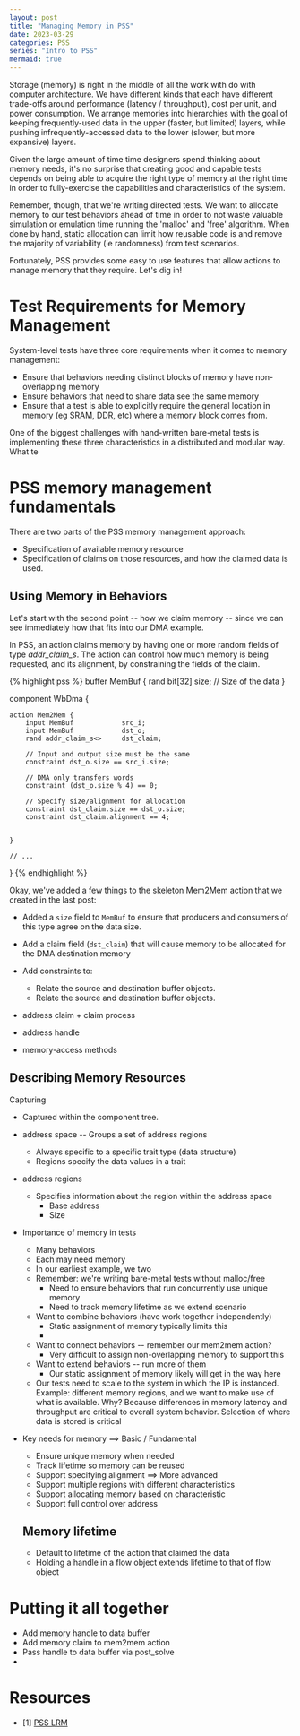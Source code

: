 ```yaml
---
layout: post
title: "Managing Memory in PSS"
date: 2023-03-29
categories: PSS
series: "Intro to PSS"
mermaid: true
---
```


Storage (memory) is right in the middle of all the work with do with
computer architecture. We have different kinds that each have different
trade-offs around performance (latency / throughput), cost per unit,
and power consumption. We arrange memories into hierarchies with 
the goal of keeping frequently-used data in the upper 
(faster, but limited) layers, while pushing infrequently-accessed data 
to the lower (slower, but more expansive) layers. 

Given the large amount of time time designers spend thinking about 
memory needs, it's no surprise that creating good and capable tests 
depends on being able to acquire the right type of memory at the right 
time in order to fully-exercise the capabilities and characteristics 
of the system.

Remember, though, that we're writing directed tests. We want to allocate
memory to our test behaviors ahead of time in order to not waste valuable
simulation or emulation time running the 'malloc' and 'free' algorithm. 
When done by hand, static allocation can limit how reusable code is and
remove the majority of variability (ie randomness) from test scenarios.

Fortunately, PSS provides some easy to use features that allow 
actions to manage memory that they require. Let's dig in!

# Test Requirements for Memory Management
System-level tests have three core requirements when it comes to 
memory management:
- Ensure that behaviors needing distinct blocks of memory have
  non-overlapping memory
- Ensure behaviors that need to share data see the same memory
- Ensure that a test is able to explicitly require the general
  location in memory (eg SRAM, DDR, etc) where a memory block
  comes from.

One of the biggest challenges with hand-written bare-metal
tests is implementing these three characteristics in a distributed
and modular way. What te

# PSS memory management fundamentals
There are two parts of the PSS memory management approach:
- Specification of available memory resource
- Specification of claims on those resources, and how the claimed data is used.

## Using Memory in Behaviors
Let's start with the second point -- how we claim memory -- since we can see 
immediately how that fits into our DMA example.

In PSS, an action claims memory by having one or more random fields of type
_addr_claim_s_. The action can control how much memory is being requested,
and its alignment, by constraining the fields of the claim.

{% highlight pss %}
buffer MemBuf {
    rand bit[32] size; // Size of the data
}

component WbDma {

    action Mem2Mem {
        input MemBuf            src_i;
        input MemBuf            dst_o;
        rand addr_claim_s<>     dst_claim;

        // Input and output size must be the same
        constraint dst_o.size == src_i.size;

        // DMA only transfers words
        constraint (dst_o.size % 4) == 0; 

        // Specify size/alignment for allocation
        constraint dst_claim.size == dst_o.size;
        constraint dst_claim.alignment == 4;


    }

    // ...
}
{% endhighlight %}

Okay, we've added a few things to the skeleton Mem2Mem action that
we created in the last post:
- Added a `size` field to `MemBuf` to ensure that producers and consumers
  of this type agree on the data size.
- Add a claim field (`dst_claim`) that will cause memory to be allocated
  for the DMA destination memory
- Add constraints to:
  - Relate the source and destination buffer objects.
  - Relate the source and destination buffer objects.

- address claim + claim process
- address handle
- memory-access methods

## Describing Memory Resources
Capturing 
  - Captured within the component tree.
  - address space -- Groups a set of address regions 
    - Always specific to a specific trait type (data structure)
    - Regions specify the data values in a trait
  - address regions
    - Specifies information about the region within the address space
      - Base address
      - Size

- Importance of memory in tests
  - Many behaviors
  - Each may need memory
  - In our earliest example, we two 
  - Remember: we're writing bare-metal tests without malloc/free
    - Need to ensure behaviors that run concurrently use unique memory
    - Need to track memory lifetime as we extend scenario
  - Want to combine behaviors (have work together independently)
    - Static assignment of memory typically limits this
    - 
  - Want to connect behaviors -- remember our mem2mem action?
    - Very difficult to assign non-overlapping memory to support this
  - Want to extend behaviors -- run more of them
    - Our static assignment of memory likely will get in the way here
  - Our tests need to scale to the system in which the IP is instanced.
    Example: different memory regions, and we want to make use of
    what is available. Why? Because differences in memory latency and 
    throughput are critical to overall system behavior. Selection of
    where data is stored is critical 

- Key needs for memory
==> Basic / Fundamental
  - Ensure unique memory when needed
  - Track lifetime so memory can be reused
  - Support specifying alignment
==> More advanced
  - Support multiple regions with different characteristics
  - Support allocating memory based on characteristic
  - Support full control over address


  ## Memory lifetime
  - Default to lifetime of the action that claimed the data
  - Holding a handle in a flow object extends lifetime to that of flow object

# Putting it all together
  - Add memory handle to data buffer
  - Add memory claim to mem2mem action
  - Pass handle to data buffer via post_solve
  - 

# Resources
- [1] [PSS LRM](https://www.accellera.org/downloads/standards/portable-stimulus) 


